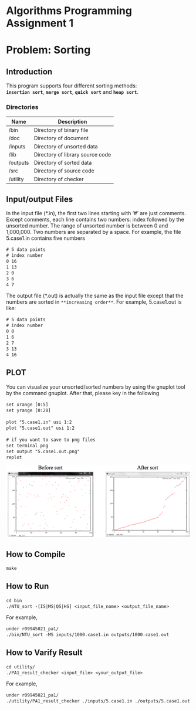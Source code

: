 # Algorithms Programming Assignment 1
# Problem: Sorting

## Introduction
This program supports four different sorting methods:    
**`insertion sort`**, **`merge sort`**, **`quick sort`** and **`heap sort`**.
### Directories
| Name | Description |
|------|-------------|
|/bin  |Directory of binary file|
|/doc  |Directory of document|
|/inputs|Directory of unsorted data|
|/lib|Directory of library source code|
|/outputs|Directory of sorted data|
|/src|Directory of source code|
|/utility|Directory of checker|

## Input/output Files
In the input file (*.in), the first two lines starting with ‘#’ are just comments. Except comments, each line contains two numbers: index followed by the unsorted number. The range of unsorted number is between 0 and 1,000,000. Two numbers are separated by a space. For example, the file 5.case1.in contains five numbers      
```
# 5 data points
# index number
0 16
1 13
2 0   
3 6   
4 7
```
The output file (*.out) is actually the same as the input file except that the numbers are sorted in `**increasing order**`. For example, 5.case1.out is like:       
```
# 5 data points 
# index number 
0 0 
1 6
2 7 
3 13 
4 16
```

## PLOT
You can visualize your unsorted/sorted numbers by using the gnuplot tool by the command gnuplot. After that, please key in the following
```
set xrange [0:5]
set yrange [0:20]

plot "5.case1.in" usi 1:2
plot "5.case1.out" usi 1:2

# if you want to save to png files
set terminal png
set output "5.case1.out.png"
replot
```
![image](https://github.com/yitinghung/Algorithms/blob/main/r09945021_pa1/plot_example.png)


## How to Compile
```
make
```

## How to Run
```
cd bin
./NTU_sort -[IS|MS|QS|HS] <input_file_name> <output_file_name>
```

For example,
```
under r09945021_pa1/
./bin/NTU_sort -MS inputs/1000.case1.in outputs/1000.case1.out
```

## How to Varify Result
```
cd utility/
./PA1_result_checker <input_file> <your_output_file>
```

For example,
```
under r09945021_pa1/
./utility/PA1_result_checker ./inputs/5.case1.in ./outputs/5.case1.out
```
